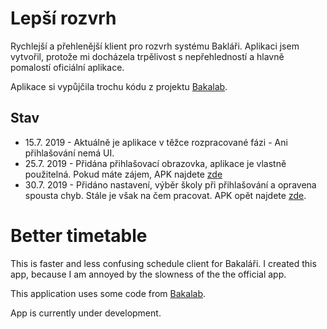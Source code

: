 # Lepší rozvrh

Rychlejší a přehlenější klient pro rozvrh systému Bakláři. Aplikaci jsem vytvořil,
protože mi docházela trpělivost s nepřehledností a hlavně pomalostí oficiální
aplikace.

Aplikace si vypůjčila trochu kódu z projektu [Bakalab](https://www.bakalab.org/).

## Stav

- 15.7. 2019 - Aktuálně je aplikace v těžce rozpracované fázi - Ani přihlašování nemá UI.
- 25.7. 2019 - Přidána přihlašovací obrazovka, aplikace je vlastně použitelná. Pokud máte zájem, APK najdete [zde](https://github.com/vitSkalicky/lepsi-rozvrh/releases/tag/preview1)
- 30.7. 2019 - Přidáno nastavení, výběr školy při přihlašování a opravena spousta chyb. Stále je však na čem pracovat. APK opět najdete [zde](https://github.com/vitSkalicky/lepsi-rozvrh/releases/tag/preview2).

# Better timetable

This is faster and less confusing schedule client for Bakaláři. I created this app,
because I am annoyed by the slowness of the the official app.

This application uses some code from [Bakalab](https://www.bakalab.org/).

App is currently under development.
